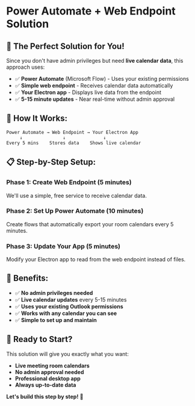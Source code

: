 # Power Automate + Web Endpoint Solution

## 🎯 **The Perfect Solution for You!**

Since you don't have admin privileges but need **live calendar data**, this approach uses:
- ✅ **Power Automate** (Microsoft Flow) - Uses your existing permissions
- ✅ **Simple web endpoint** - Receives calendar data automatically  
- ✅ **Your Electron app** - Displays live data from the endpoint
- ✅ **5-15 minute updates** - Near real-time without admin approval

## 🔄 **How It Works:**

```
Power Automate → Web Endpoint → Your Electron App
     ↓               ↓              ↓
Every 5 mins    Stores data    Shows live calendar
```

## 📋 **Step-by-Step Setup:**

### **Phase 1: Create Web Endpoint (5 minutes)**
We'll use a simple, free service to receive calendar data.

### **Phase 2: Set Up Power Automate (10 minutes)**
Create flows that automatically export your room calendars every 5 minutes.

### **Phase 3: Update Your App (5 minutes)**
Modify your Electron app to read from the web endpoint instead of files.

## 🚀 **Benefits:**
- ✅ **No admin privileges needed**
- ✅ **Live calendar updates** every 5-15 minutes
- ✅ **Uses your existing Outlook permissions**
- ✅ **Works with any calendar you can see**
- ✅ **Simple to set up and maintain**

## 🎯 **Ready to Start?**

This solution will give you exactly what you want:
- **Live meeting room calendars**
- **No admin approval needed**
- **Professional desktop app**
- **Always up-to-date data**

**Let's build this step by step!** 🚀

